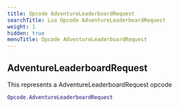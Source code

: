 ```yaml
---
title: Opcode AdventureLeaderboardRequest
searchTitle: Lua Opcode AdventureLeaderboardRequest
weight: 1
hidden: true
menuTitle: Opcode AdventureLeaderboardRequest
---
```

## AdventureLeaderboardRequest

This represents a AdventureLeaderboardRequest opcode
```lua
Opcode.AdventureLeaderboardRequest
```